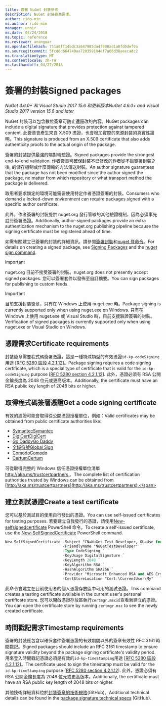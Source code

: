 ```yaml
---
title: 簽署 NuGet 封裝參考
description: NuGet 封裝簽章需求。
author: rido-min
ms.author: rido-min
manager: unnir
ms.date: 04/24/2018
ms.topic: reference
ms.reviewer: ananguar
ms.openlocfilehash: 751a8ff14bdc3a647985da4f908ad1a0fd0def9a
ms.sourcegitcommit: 5fcd6d664749aa720359104ef7a66d38aeecadc2
ms.translationtype: MT
ms.contentlocale: zh-TW
ms.lasthandoff: 04/27/2018
---
```

# <a name="signed-packages"></a><span data-ttu-id="5ec92-103">簽署的封裝</span><span class="sxs-lookup"><span data-stu-id="5ec92-103">Signed packages</span></span>

<span data-ttu-id="5ec92-104">*NuGet 4.6.0+ 和 Visual Studio 2017 15.6 和更新版本*</span><span class="sxs-lookup"><span data-stu-id="5ec92-104">*NuGet 4.6.0+ and Visual Studio 2017 version 15.6 and later*</span></span>

<span data-ttu-id="5ec92-105">NuGet 封裝可以包含數位簽章可防止遭竄改的內容。</span><span class="sxs-lookup"><span data-stu-id="5ec92-105">NuGet packages can include a digital signature that provides protection against tampered content.</span></span> <span data-ttu-id="5ec92-106">此簽章會產生來自 X.509 憑證，也會增加實際的來源封裝的真實性證明。</span><span class="sxs-lookup"><span data-stu-id="5ec92-106">This signature is produced from an X.509 certificate that also adds authenticity proofs to the actual origin of the package.</span></span>

<span data-ttu-id="5ec92-107">簽署的封裝提供最強的端對端驗證。</span><span class="sxs-lookup"><span data-stu-id="5ec92-107">Signed packages provide the strongest end-to-end validation.</span></span> <span data-ttu-id="5ec92-108">作者簽章可確保封裝不已修改的作者從不論簽署封裝之後, 的儲存機制或什麼傳輸的方法傳送封裝。</span><span class="sxs-lookup"><span data-stu-id="5ec92-108">An author signature guarantees that the package has not been modified since the author signed the package, no matter from which repository or what transport method the package is delivered.</span></span>

<span data-ttu-id="5ec92-109">取用者要求鎖定的環境可能需要使用特定作者憑證簽署的封裝。</span><span class="sxs-lookup"><span data-stu-id="5ec92-109">Consumers who demand a locked-down environment can require packages signed with a specific author certificate.</span></span>

<span data-ttu-id="5ec92-110">此外，作者簽署的封裝提供 nuget.org 發行管線的其他驗證機制，因為必須事先註冊簽署憑證。</span><span class="sxs-lookup"><span data-stu-id="5ec92-110">Additionally, author-signed packages provide an extra authentication mechanism to the nuget.org publishing pipeline because the signing certificate must be registered ahead of time.</span></span>

<span data-ttu-id="5ec92-111">如需有關建立已簽署的封裝的詳細資訊，請參閱[簽署封裝](../create-packages/Sign-a-package.md)和[nuget 登命令](../tools/cli-ref-sign.md)。</span><span class="sxs-lookup"><span data-stu-id="5ec92-111">For details on creating a signed package, see [Signing Packages](../create-packages/Sign-a-package.md) and the [nuget sign command](../tools/cli-ref-sign.md).</span></span>

> [!Important]
> <span data-ttu-id="5ec92-112">nuget.org 目前不接受簽署的封裝。</span><span class="sxs-lookup"><span data-stu-id="5ec92-112">nuget.org does not presently accept signed packages.</span></span> <span data-ttu-id="5ec92-113">您可以簽署套件以發佈至自訂摘要。</span><span class="sxs-lookup"><span data-stu-id="5ec92-113">You can sign packages for publishing to custom feeds.</span></span>

> [!Important]
> <span data-ttu-id="5ec92-114">目前支援封裝簽章，只有在 Windows 上使用 nuget.exe 時。</span><span class="sxs-lookup"><span data-stu-id="5ec92-114">Package signing is currently supported only when using nuget.exe on Windows.</span></span> <span data-ttu-id="5ec92-115">只有在 Windows 上使用 nuget.exe 或 Visual Studio 時，目前支援驗證簽署的封裝。</span><span class="sxs-lookup"><span data-stu-id="5ec92-115">Verification of signed packages is currently supported only when using nuget.exe or Visual Studio on Windows.</span></span>

## <a name="certificate-requirements"></a><span data-ttu-id="5ec92-116">憑證需求</span><span class="sxs-lookup"><span data-stu-id="5ec92-116">Certificate requirements</span></span>

<span data-ttu-id="5ec92-117">封裝簽章需要程式碼簽署憑證，這是一種特殊類型的有效憑證`id-kp-codeSigning`用途 [[RFC 5280 區段 4.2.1.12](https://tools.ietf.org/html/rfc5280#section-4.2.1.12)]。</span><span class="sxs-lookup"><span data-stu-id="5ec92-117">Package signing requires a code signing certificate, which is a special type of certificate that is valid for the `id-kp-codeSigning` purpose [[RFC 5280 section 4.2.1.12](https://tools.ietf.org/html/rfc5280#section-4.2.1.12)].</span></span> <span data-ttu-id="5ec92-118">此外，憑證必須有 RSA 公開金鑰長度為 2048 位元或更高版本。</span><span class="sxs-lookup"><span data-stu-id="5ec92-118">Additionally, the certificate must have an RSA public key length of 2048 bits or higher.</span></span>

## <a name="get-a-code-signing-certificate"></a><span data-ttu-id="5ec92-119">取得程式碼簽署憑證</span><span class="sxs-lookup"><span data-stu-id="5ec92-119">Get a code signing certificate</span></span>

<span data-ttu-id="5ec92-120">有效的憑證可能會取得從公開憑證授權單位，例如：</span><span class="sxs-lookup"><span data-stu-id="5ec92-120">Valid certificates may be obtained from public certificate authorities like:</span></span>

- [<span data-ttu-id="5ec92-121">Symantec</span><span class="sxs-lookup"><span data-stu-id="5ec92-121">Symantec</span></span>](https://trustcenter.websecurity.symantec.com/process/trust/productOptions?productType=SoftwareValidationClass3)
- [<span data-ttu-id="5ec92-122">DigiCert</span><span class="sxs-lookup"><span data-stu-id="5ec92-122">DigiCert</span></span>](https://www.digicert.com/code-signing/)
- [<span data-ttu-id="5ec92-123">Go Daddy</span><span class="sxs-lookup"><span data-stu-id="5ec92-123">Go Daddy</span></span>](https://www.godaddy.com/web-security/code-signing-certificate)
- [<span data-ttu-id="5ec92-124">全域符號</span><span class="sxs-lookup"><span data-stu-id="5ec92-124">Global Sign</span></span>](https://www.globalsign.com/en/code-signing-certificate/)
- [<span data-ttu-id="5ec92-125">Comodo</span><span class="sxs-lookup"><span data-stu-id="5ec92-125">Comodo</span></span>](https://www.comodo.com/e-commerce/code-signing/code-signing-certificate.php)
- [<span data-ttu-id="5ec92-126">Certum</span><span class="sxs-lookup"><span data-stu-id="5ec92-126">Certum</span></span>](https://www.certum.eu/certum/cert,offer_en_open_source_cs.xml) 

<span data-ttu-id="5ec92-127">可從取得完整的 Windows 信任憑證授權單位清單[ http://aka.ms/trustcertpartners ](http://aka.ms/trustcertpartners)。</span><span class="sxs-lookup"><span data-stu-id="5ec92-127">The complete list of certification authorities trusted by Windows can be obtained from [http://aka.ms/trustcertpartners](http://aka.ms/trustcertpartners).</span></span>

## <a name="create-a-test-certificate"></a><span data-ttu-id="5ec92-128">建立測試憑證</span><span class="sxs-lookup"><span data-stu-id="5ec92-128">Create a test certificate</span></span>

<span data-ttu-id="5ec92-129">您可以基於測試目的使用自行發出的憑證。</span><span class="sxs-lookup"><span data-stu-id="5ec92-129">You can use self-issued certificates for testing purposes.</span></span> <span data-ttu-id="5ec92-130">若要建立自我發行的憑證，請使用[New-selfsignedcertificate](https://docs.microsoft.com/en-us/powershell/module/pkiclient/new-selfsignedcertificate) PowerShell 命令。</span><span class="sxs-lookup"><span data-stu-id="5ec92-130">To create a self-issued certificate, use the [New-SelfSignedCertificate](https://docs.microsoft.com/en-us/powershell/module/pkiclient/new-selfsignedcertificate) PowerShell command.</span></span>

```ps
New-SelfSignedCertificate -Subject "CN=NuGet Test Developer, OU=Use for testing purposes ONLY" `
                          -FriendlyName "NuGetTestDeveloper" `
                          -Type CodeSigning `
                          -KeyUsage DigitalSignature `
                          -KeyLength 2048 `
                          -KeyAlgorithm RSA `
                          -HashAlgorithm SHA256 `
                          -Provider "Microsoft Enhanced RSA and AES Cryptographic Provider" `
                          -CertStoreLocation "Cert:\CurrentUser\My" 
```

<span data-ttu-id="5ec92-131">此命令會建立在目前使用者的個人憑證存放區中可用的測試憑證。</span><span class="sxs-lookup"><span data-stu-id="5ec92-131">This command creates a testing certificate available in the current user's personal certificate store.</span></span> <span data-ttu-id="5ec92-132">您可以開啟憑證存放區執行`certmgr.msc`以查看新建立的憑證。</span><span class="sxs-lookup"><span data-stu-id="5ec92-132">You can open the certificate store by running `certmgr.msc` to see the newly created certificate.</span></span>

## <a name="timestamp-requirements"></a><span data-ttu-id="5ec92-133">時間戳記需求</span><span class="sxs-lookup"><span data-stu-id="5ec92-133">Timestamp requirements</span></span>

<span data-ttu-id="5ec92-134">簽署的封裝應包含以確保套件簽署憑證的有效期間以外的簽章有效性 RFC 3161 時間戳記。</span><span class="sxs-lookup"><span data-stu-id="5ec92-134">Signed packages should include an RFC 3161 timestamp to ensure signature validity beyond the package signing certificate's validity period.</span></span> <span data-ttu-id="5ec92-135">用來登入時間戳記憑證必須是有效的`id-kp-timeStamping`用途 [[RFC 5280 區段 4.2.1.12](https://tools.ietf.org/html/rfc5280#section-4.2.1.12)]。</span><span class="sxs-lookup"><span data-stu-id="5ec92-135">The certificate used to sign the timestamp must be valid for the `id-kp-timeStamping` purpose [[RFC 5280 section 4.2.1.12](https://tools.ietf.org/html/rfc5280#section-4.2.1.12)].</span></span> <span data-ttu-id="5ec92-136">此外，憑證必須有 RSA 公開金鑰長度為 2048 位元或更高版本。</span><span class="sxs-lookup"><span data-stu-id="5ec92-136">Additionally, the certificate must have an RSA public key length of 2048 bits or higher.</span></span>

<span data-ttu-id="5ec92-137">其他技術詳細資料位於[封裝簽章的技術規格](https://github.com/NuGet/Home/wiki/Package-Signatures-Technical-Details)(GitHub)。</span><span class="sxs-lookup"><span data-stu-id="5ec92-137">Additional technical details can be found in the [package signature technical specs](https://github.com/NuGet/Home/wiki/Package-Signatures-Technical-Details) (GitHub).</span></span>

